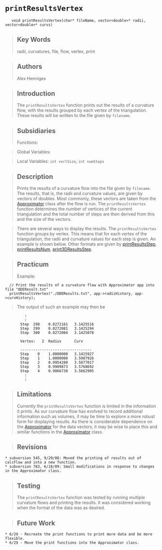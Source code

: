 # `printResultsVertex` #
```
   void printResultsVertex(char* fileName, vector<double>* radii, vector<double>* curvs)
```

> ## Key Words ##
> radii, curvatures, file, flow, vertex, print

> ## Authors ##
> Alex Henniges

> ## Introduction ##
> The `printResultsVertex` function prints out the results of a curvature flow, with the results grouped by each vertex of the triangulation. These results will be written to the file given by `filename`.

> ## Subsidiaries ##
> Functions:

> Global Variables:

> Local Variables: `int vertSize`, `int numSteps`

> ## Description ##
> Prints the results of a curvature flow into the file given by `filename`. The results, that is, the radii and curvature values, are given by vectors of doubles. Most commonly, these vectors are taken from the [Approximator](CurvatureFlow.md) class after the flow is run. The `printResultsVertex` function determines the number of vertices of the current triangulation and the total number of steps are then derived from this and the size of the vectors.

> There are several ways to display the results. The `printResultsVertex` function groups by vertex. This means that for each vertex of the triangulation, the radii and curvature values for each step is given. An example is shown below. Other formats are given by [printResultsStep](printResultsStep.md), [printResultsNum](printResultsNum.md), [print3DResultsStep](print3DResultsStep.md).

> ## Practicum ##
> Example:
```
  // Print the results of a curvature flow with Approximator app into file "ODEResult.txt"
  printResultsVertex("./ODEResults.txt", app->radiiHistory, app->curvHistory);
```

> The output of such an example may then be
```
         : 
         :
       Step  298	0.8272161	3.1425516
       Step  299	0.8272081	3.1425294
       Step  300	0.8272004	3.1425078

       Vertex:   2	Radius		Curv

       ---------------------------------
       Step    0	1.0000000	3.1415927
       Step    1	1.0000000	3.5987926
       Step    2	0.9954280	3.5877017
       Step    3	0.9909873	3.5768692
       Step    4	0.9866738	3.5662905
         :
         :
```

> ## Limitations ##
> Currently the `printResultsVertex` function is limited in the information it prints. As our curvature flow has evolved to record additional information such as volumes, it may be time to explore a more robust form for displaying results. As there is considerable dependence on the [Approximator](CurvatureFlow.md) for the data vectors, it may be wise to place this and similar functions in the [Approximator](CurvatureFlow.md) class.

> ## Revisions ##
    * subversion 545, 9/29/08: Moved the printing of results out of calcFlow and into a new function.
    * subversion 783, 6/18/09: Small modifications in response to changes in the Approximator class.

> ## Testing ##
> The `printResultsVertex` function was tested by running multiple curvature flows and printing the results. It was considered working when the format of the data was as desired.

> ## Future Work ##
    * 6/29 - Recreate the print functions to print more data and be more flexible.
    * 6/29 - Move the print functions into the Approximator class.